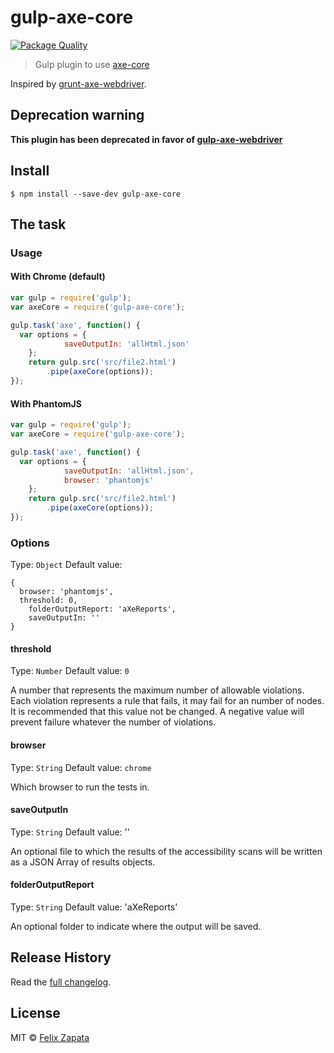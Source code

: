 # gulp-axe-core

[![Package Quality](http://npm.packagequality.com/badge/gulp-axe-core.png)](http://npm.packagequality.com/badge/gulp-axe-core.png)

> Gulp plugin to use [axe-core](https://github.com/dequelabs/axe-core)

Inspired by [grunt-axe-webdriver](https://github.com/dequelabs/grunt-axe-webdriver).

## Deprecation warning

**This plugin has been deprecated in favor of [gulp-axe-webdriver](https://github.com/felixzapata/gulp-axe-webdriver)** 

## Install

```
$ npm install --save-dev gulp-axe-core
```

## The task

### Usage

#### With Chrome (default)

```js
var gulp = require('gulp');
var axeCore = require('gulp-axe-core');

gulp.task('axe', function() {
  var options = {
			saveOutputIn: 'allHtml.json'
	};
	return gulp.src('src/file2.html')
		.pipe(axeCore(options));
});

```

#### With PhantomJS

```js
var gulp = require('gulp');
var axeCore = require('gulp-axe-core');

gulp.task('axe', function() {
  var options = {
			saveOutputIn: 'allHtml.json',
			browser: 'phantomjs'
	};
	return gulp.src('src/file2.html')
		.pipe(axeCore(options));
});

```

### Options
Type: `Object`
Default value:
```
{
  browser: 'phantomjs',
  threshold: 0,
	folderOutputReport: 'aXeReports',
	saveOutputIn: ''
}
```

#### threshold
Type: `Number`
Default value: `0`

A number that represents the maximum number of allowable violations. Each violation represents a rule that fails, it may fail for an number of nodes. It is recommended that this value not be changed.
A negative value will prevent failure whatever the number of violations.

#### browser
Type: `String`
Default value: `chrome`

Which browser to run the tests in.

#### saveOutputIn
Type: `String`
Default value: ''

An optional file to which the results of the accessibility scans will be written as a JSON Array of results objects.

#### folderOutputReport
Type: `String`
Default value: 'aXeReports'

An optional folder to indicate where the output will be saved.

## Release History

Read the [full changelog](CHANGELOG.md).

## License

MIT © [Felix Zapata](http://github.com/felixzapata)
